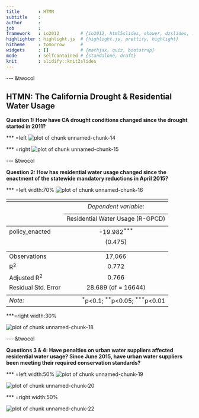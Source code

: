 ```yaml
---
title       : HTMN
subtitle    : 
author      : 
job         : 
framework   : io2012        # {io2012, html5slides, shower, dzslides, ...}
highlighter : highlight.js  # {highlight.js, prettify, highlight}
hitheme     : tomorrow      # 
widgets     : []            # {mathjax, quiz, bootstrap}
mode        : selfcontained # {standalone, draft}
knit        : slidify::knit2slides
---
```





























--- &twocol

## HTMN: The California Drought & Residential Water Usage 

**Question 1: How have CA drought conditions changed since the drought started in 2011?**

<!-- Limit image width and height -->
<style type="text/css">
img {     
  max-height: 560px;     
  max-width: 964px; 
}
</style>
 
<!-- Center image on slide -->
<script type="text/javascript" src="http://ajax.aspnetcdn.com/ajax/jQuery/jquery-1.7.min.js"></script>
<script type="text/javascript">
$(function() {     
  $("p:has(img)").addClass('centered'); 
});
</script>

*** =left 
![plot of chunk unnamed-chunk-14](assets/fig/unnamed-chunk-14-1.png)

*** =right
![plot of chunk unnamed-chunk-15](assets/fig/unnamed-chunk-15-1.png)

--- &twocol 

**Question 2: How has residential water usage changed since the enactment of the statewide mandatory reductions in April 2015?**

*** =left width:70%
![plot of chunk unnamed-chunk-16](assets/fig/unnamed-chunk-16-1.png)


<table style="text-align:center"><tr><td colspan="2" style="border-bottom: 1px solid black"></td></tr><tr><td style="text-align:left"></td><td><em>Dependent variable:</em></td></tr>
<tr><td></td><td colspan="1" style="border-bottom: 1px solid black"></td></tr>
<tr><td style="text-align:left"></td><td>Residential Water Usage (R-GPCD)</td></tr>
<tr><td colspan="2" style="border-bottom: 1px solid black"></td></tr><tr><td style="text-align:left">policy_enacted</td><td>-19.982<sup>***</sup></td></tr>
<tr><td style="text-align:left"></td><td>(0.475)</td></tr>
<tr><td style="text-align:left"></td><td></td></tr>
<tr><td colspan="2" style="border-bottom: 1px solid black"></td></tr><tr><td style="text-align:left">Observations</td><td>17,066</td></tr>
<tr><td style="text-align:left">R<sup>2</sup></td><td>0.772</td></tr>
<tr><td style="text-align:left">Adjusted R<sup>2</sup></td><td>0.766</td></tr>
<tr><td style="text-align:left">Residual Std. Error</td><td>28.689 (df = 16644)</td></tr>
<tr><td colspan="2" style="border-bottom: 1px solid black"></td></tr><tr><td style="text-align:left"><em>Note:</em></td><td style="text-align:right"><sup>*</sup>p<0.1; <sup>**</sup>p<0.05; <sup>***</sup>p<0.01</td></tr>
</table>

***=right width:30%

![plot of chunk unnamed-chunk-18](assets/fig/unnamed-chunk-18-1.png)

--- &twocol

**Questions 3 & 4: Have penalties on urban water suppliers affected residential water usage? Since June 2015, have urban water suppliers been meeting their required conservation standards?**

*** =left width:50%
![plot of chunk unnamed-chunk-19](assets/fig/unnamed-chunk-19-1.png)


![plot of chunk unnamed-chunk-20](assets/fig/unnamed-chunk-20-1.png)
 


*** =right width:50%

![plot of chunk unnamed-chunk-22](assets/fig/unnamed-chunk-22-1.png)
